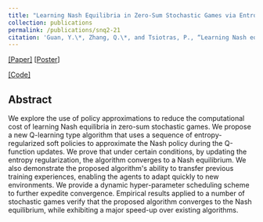 ```yaml
---
title: "Learning Nash Equilibria in Zero-Sum Stochastic Games via Entropy-Regularized Policy Approximation"
collection: publications
permalink: /publications/snq2-21
citation: 'Guan, Y.\*, Zhang, Q.\*, and Tsiotras, P., “Learning Nash equilibria in zero-Sum stochastic games via entropy-regularized policy approximation,” in <i>2021 International Joint Conference on Artificial Intelligence (IJCAI)</i>, pp. 2462-2468.'
---
```


[[Paper]](https://www.ijcai.org/proceedings/2021/0339)
[[Poster](http://scottyueguan.github.io/files/Poster-IJCAI21.pdf)]
<!-- [[Video]](https://www.youtube.com/watch?v=aKr5JQd-qAM&list=LL&index=14) -->
[[Code]](https://github.com/qifanz/soft-nash-q2)

## Abstract
We explore the use of policy approximations to reduce the computational cost of learning Nash equilibria in zero-sum stochastic games. We propose a new Q-learning type algorithm that uses a sequence of entropy-regularized soft policies to approximate the Nash policy during the Q-function updates. We prove that under certain conditions, by updating the entropy regularization, the algorithm converges to a Nash equilibrium. We also demonstrate the proposed algorithm's ability to transfer previous training experiences, enabling the agents to adapt quickly to new environments. We provide a dynamic hyper-parameter scheduling scheme to further expedite convergence. Empirical results applied to a number of stochastic games verify that the proposed algorithm converges to the Nash equilibrium, while exhibiting a major speed-up over existing algorithms.
